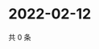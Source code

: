 # 2022-02-12

共 0 条

<!-- BEGIN WEIBO -->
<!-- 最后更新时间 Sat Feb 12 2022 22:12:31 GMT+0800 (China Standard Time) -->

<!-- END WEIBO -->
